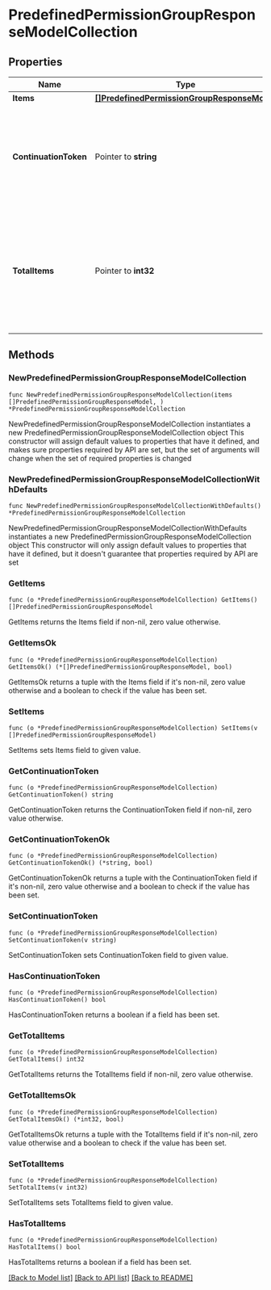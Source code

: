 # PredefinedPermissionGroupResponseModelCollection

## Properties

Name | Type | Description | Notes
------------ | ------------- | ------------- | -------------
**Items** | [**[]PredefinedPermissionGroupResponseModel**](PredefinedPermissionGroupResponseModel.md) | List of items. | 
**ContinuationToken** | Pointer to **string** | If present, indicates to the caller that the query was not complete, and they should call the API again specifying the continuation token as a query parameter. | [optional] 
**TotalItems** | Pointer to **int32** | Indicates the total number of items in the collection, which may be more than the number of Items returned, if there is a ContinuationToken.  Only returned in the response to &#x60;$search&#x60; APIs. | [optional] 

## Methods

### NewPredefinedPermissionGroupResponseModelCollection

`func NewPredefinedPermissionGroupResponseModelCollection(items []PredefinedPermissionGroupResponseModel, ) *PredefinedPermissionGroupResponseModelCollection`

NewPredefinedPermissionGroupResponseModelCollection instantiates a new PredefinedPermissionGroupResponseModelCollection object
This constructor will assign default values to properties that have it defined,
and makes sure properties required by API are set, but the set of arguments
will change when the set of required properties is changed

### NewPredefinedPermissionGroupResponseModelCollectionWithDefaults

`func NewPredefinedPermissionGroupResponseModelCollectionWithDefaults() *PredefinedPermissionGroupResponseModelCollection`

NewPredefinedPermissionGroupResponseModelCollectionWithDefaults instantiates a new PredefinedPermissionGroupResponseModelCollection object
This constructor will only assign default values to properties that have it defined,
but it doesn't guarantee that properties required by API are set

### GetItems

`func (o *PredefinedPermissionGroupResponseModelCollection) GetItems() []PredefinedPermissionGroupResponseModel`

GetItems returns the Items field if non-nil, zero value otherwise.

### GetItemsOk

`func (o *PredefinedPermissionGroupResponseModelCollection) GetItemsOk() (*[]PredefinedPermissionGroupResponseModel, bool)`

GetItemsOk returns a tuple with the Items field if it's non-nil, zero value otherwise
and a boolean to check if the value has been set.

### SetItems

`func (o *PredefinedPermissionGroupResponseModelCollection) SetItems(v []PredefinedPermissionGroupResponseModel)`

SetItems sets Items field to given value.


### GetContinuationToken

`func (o *PredefinedPermissionGroupResponseModelCollection) GetContinuationToken() string`

GetContinuationToken returns the ContinuationToken field if non-nil, zero value otherwise.

### GetContinuationTokenOk

`func (o *PredefinedPermissionGroupResponseModelCollection) GetContinuationTokenOk() (*string, bool)`

GetContinuationTokenOk returns a tuple with the ContinuationToken field if it's non-nil, zero value otherwise
and a boolean to check if the value has been set.

### SetContinuationToken

`func (o *PredefinedPermissionGroupResponseModelCollection) SetContinuationToken(v string)`

SetContinuationToken sets ContinuationToken field to given value.

### HasContinuationToken

`func (o *PredefinedPermissionGroupResponseModelCollection) HasContinuationToken() bool`

HasContinuationToken returns a boolean if a field has been set.

### GetTotalItems

`func (o *PredefinedPermissionGroupResponseModelCollection) GetTotalItems() int32`

GetTotalItems returns the TotalItems field if non-nil, zero value otherwise.

### GetTotalItemsOk

`func (o *PredefinedPermissionGroupResponseModelCollection) GetTotalItemsOk() (*int32, bool)`

GetTotalItemsOk returns a tuple with the TotalItems field if it's non-nil, zero value otherwise
and a boolean to check if the value has been set.

### SetTotalItems

`func (o *PredefinedPermissionGroupResponseModelCollection) SetTotalItems(v int32)`

SetTotalItems sets TotalItems field to given value.

### HasTotalItems

`func (o *PredefinedPermissionGroupResponseModelCollection) HasTotalItems() bool`

HasTotalItems returns a boolean if a field has been set.


[[Back to Model list]](../README.md#documentation-for-models) [[Back to API list]](../README.md#documentation-for-api-endpoints) [[Back to README]](../README.md)


